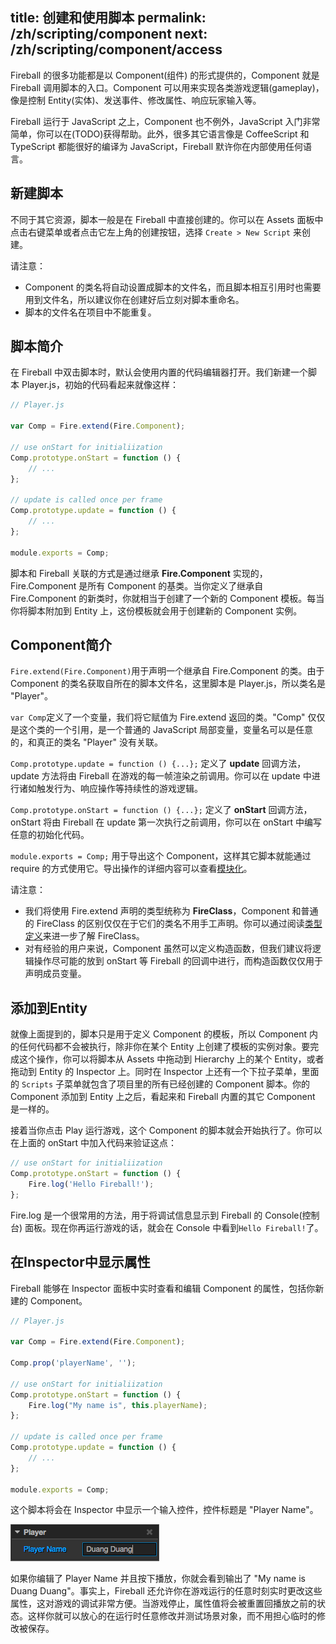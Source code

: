 title: 创建和使用脚本
permalink: /zh/scripting/component
next: /zh/scripting/component/access
---
Fireball 的很多功能都是以 Component(组件) 的形式提供的，Component 就是 Fireball 调用脚本的入口。Component 可以用来实现各类游戏逻辑(gameplay)，像是控制 Entity(实体)、发送事件、修改属性、响应玩家输入等。

Fireball 运行于 JavaScript 之上，Component 也不例外，JavaScript 入门非常简单，你可以在(TODO)获得帮助。此外，很多其它语言像是 CoffeeScript 和 TypeScript 都能很好的编译为 JavaScript，Fireball 默许你在内部使用任何语言。

## 新建脚本

不同于其它资源，脚本一般是在 Fireball 中直接创建的。你可以在 Assets 面板中点击右键菜单或者点击它左上角的创建按钮，选择 `Create > New Script` 来创建。

请注意：
- Component 的类名将自动设置成脚本的文件名，而且脚本相互引用时也需要用到文件名，所以建议你在创建好后立刻对脚本重命名。
- 脚本的文件名在项目中不能重复。

## 脚本简介

在 Fireball 中双击脚本时，默认会使用内置的代码编辑器打开。我们新建一个脚本 Player.js，初始的代码看起来就像这样：

```js
// Player.js

var Comp = Fire.extend(Fire.Component);

// use onStart for initialiization
Comp.prototype.onStart = function () {
    // ...
};

// update is called once per frame
Comp.prototype.update = function () {
    // ...
};

module.exports = Comp;
```

脚本和 Fireball 关联的方式是通过继承 **Fire.Component** 实现的，Fire.Component 是所有 Component 的基类。当你定义了继承自 Fire.Component 的新类时，你就相当于创建了一个新的 Component 模板。每当你将脚本附加到 Entity 上，这份模板就会用于创建新的 Component 实例。

## Component简介

`Fire.extend(Fire.Component)`用于声明一个继承自 Fire.Component 的类。由于 Component 的类名获取自所在的脚本文件名，这里脚本是 Player.js，所以类名是 "Player"。

`var Comp`定义了一个变量，我们将它赋值为 Fire.extend 返回的类。"Comp" 仅仅是这个类的一个引用，是一个普通的 JavaScript 局部变量，变量名可以是任意的，和真正的类名 "Player" 没有关联。

`Comp.prototype.update = function () {...};` 定义了 **update** 回调方法，update 方法将由 Fireball 在游戏的每一帧渲染之前调用。你可以在 update 中进行诸如触发行为、响应操作等持续性的游戏逻辑。

`Comp.prototype.onStart = function () {...};` 定义了 **onStart** 回调方法，onStart 将由 Fireball 在 update 第一次执行之前调用，你可以在 onStart 中编写任意的初始化代码。

`module.exports = Comp;`  用于导出这个 Component，这样其它脚本就能通过 require 的方式使用它。导出操作的详细内容可以查看[模块化](/zh/scripting/module)。

请注意：
- 我们将使用 Fire.extend 声明的类型统称为 **FireClass**，Component 和普通的 FireClass 的区别仅仅在于它们的类名不用手工声明。你可以通过阅读[类型定义](/zh/dev/core/class)来进一步了解 FireClass。
- 对有经验的用户来说，Component 虽然可以定义构造函数，但我们建议将逻辑操作尽可能的放到 onStart 等 Fireball 的回调中进行，而构造函数仅仅用于声明成员变量。

## 添加到Entity

就像上面提到的，脚本只是用于定义 Component 的模板，所以 Component 内的任何代码都不会被执行，除非你在某个 Entity 上创建了模板的实例对象。要完成这个操作，你可以将脚本从 Assets 中拖动到 Hierarchy 上的某个 Entity，或者拖动到 Entity 的 Inspector 上。同时在 Inspector 上还有一个下拉子菜单，里面的 `Scripts` 子菜单就包含了项目里的所有已经创建的 Component 脚本。你的 Component 添加到 Entity 上之后，看起来和 Fireball 内置的其它 Component 是一样的。 

接着当你点击 Play 运行游戏，这个 Component 的脚本就会开始执行了。你可以在上面的 onStart 中加入代码来验证这点：
```js
// use onStart for initialiization
Comp.prototype.onStart = function () {
    Fire.log('Hello Fireball!');
};
```
Fire.log 是一个很常用的方法，用于将调试信息显示到 Fireball 的 Console(控制台) 面板。现在你再运行游戏的话，就会在 Console 中看到`Hello Fireball!`了。

## 在Inspector中显示属性

Fireball 能够在 Inspector 面板中实时查看和编辑 Component 的属性，包括你新建的 Component。

```js
// Player.js

var Comp = Fire.extend(Fire.Component);

Comp.prop('playerName', '');

// use onStart for initialiization
Comp.prototype.onStart = function () {
    Fire.log("My name is", this.playerName);
};

// update is called once per frame
Comp.prototype.update = function () {
    // ...
};

module.exports = Comp;
```

这个脚本将会在 Inspector 中显示一个输入控件，控件标题是 "Player Name"。  

![player-name-in-inspector](img/player-name-in-inspector.png)

如果你编辑了 Player Name 并且按下播放，你就会看到输出了 "My name is Duang Duang"。事实上，Fireball 还允许你在游戏运行的任意时刻实时更改这些属性，这对游戏的调试非常方便。当游戏停止，属性值将会被重置回播放之前的状态。这样你就可以放心的在运行时任意修改并测试场景对象，而不用担心临时的修改被保存。
